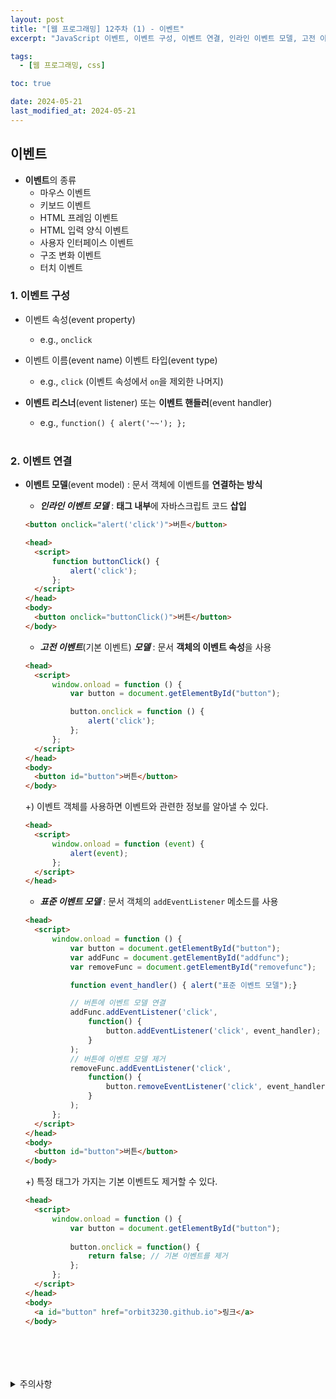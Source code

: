 ```yaml
---
layout: post
title: "[웹 프로그래밍] 12주차 (1) - 이벤트"
excerpt: "JavaScript 이벤트, 이벤트 구성, 이벤트 연결, 인라인 이벤트 모델, 고전 이벤트(기본 이벤트) 모델, 표준 이벤트 모델(연결/해제)"

tags:
  - [웹 프로그래밍, css]

toc: true

date: 2024-05-21
last_modified_at: 2024-05-21
---
```

## 이벤트
- **이벤트**의 종류
  - 마우스 이벤트
  - 키보드 이벤트
  - HTML 프레임 이벤트
  - HTML 입력 양식 이벤트
  - 사용자 인터페이스 이벤트
  - 구조 변화 이벤트
  - 터치 이벤트  

### 1. 이벤트 구성
- 이벤트 속성(event property)  
  - e.g., `onclick`  

- 이벤트 이름(event name) 이벤트 타입(event type)  
  - e.g., `click` (이벤트 속성에서 `on`을 제외한 나머지)

- **이벤트 리스너**(event listener) 또는 **이벤트 핸들러**(event handler)  
  - e.g., `function() { alert('~~'); };`  

  <br>

### 2. 이벤트 연결
- **이벤트 모델**(event model) : 문서 객체에 이벤트를 **연결하는 방식**

  - ***인라인 이벤트 모델*** : **태그 내부**에 자바스크립트 코드 **삽입**  

  ```html
  <button onclick="alert('click')">버튼</button>
  ```

  ```html
  <head>
    <script>
        function buttonClick() {
            alert('click');
        };
    </script>
  </head>
  <body>
    <button onclick="buttonClick()">버튼</button>
  </body>
  ```

  - ***고전 이벤트***(기본 이벤트) ***모델*** : 문서 **객체의 이벤트 속성**을 사용  

  ```html
  <head>
    <script>
        window.onload = function () {
            var button = document.getElementById("button");

            button.onclick = function () {
                alert('click');
            };
        };
    </script>
  </head>
  <body>
    <button id="button">버튼</button>
  </body>
  ```

  +) 이벤트 객체를 사용하면 이벤트와 관련한 정보를 알아낼 수 있다.  

  ```html
  <head>
    <script>
        window.onload = function (event) {
            alert(event);
        };
    </script>
  </head>
  ```

  - ***표준 이벤트 모델*** : 문서 객체의 `addEventListener` 메소드를 사용  

  ```html
  <head>
    <script>
        window.onload = function () {
            var button = document.getElementById("button");
            var addFunc = document.getElementById("addfunc");
            var removeFunc = document.getElementById("removefunc");

            function event_handler() { alert("표준 이벤트 모델");}

            // 버튼에 이벤트 모델 연결
            addFunc.addEventListener('click',
                function() {
                    button.addEventListener('click', event_handler);
                }
            );
            // 버튼에 이벤트 모델 제거
            removeFunc.addEventListener('click',
                function() {
                    button.removeEventListener('click', event_handler);
                }
            );
        };
    </script>
  </head>
  <body>
    <button id="button">버튼</button>
  </body>
  ```

  +) 특정 태그가 가지는 기본 이벤트도 제거할 수 있다.  

  ```html
  <head>
    <script>
        window.onload = function () {
            var button = document.getElementById("button");
            
            button.onclick = function() {
                return false; // 기본 이벤트를 제거
            };
        };
    </script>
  </head>
  <body>
    <a id="button" href="orbit3230.github.io">링크</a>
  </body>
  ```

<br>
<br>
<br>
<br>
<details>
<summary>주의사항</summary>
<div markdown="1">

이 포스팅은 강원대학교 김아욱 교수님의 웹 프로그래밍 수업을 들으며 내용을 정리 한 것입니다.  
수업 내용에 대한 저작권은 교수님께 있으니,  
다른 곳으로의 무분별한 내용 복사를 자제해 주세요.

</div>
</details> 
